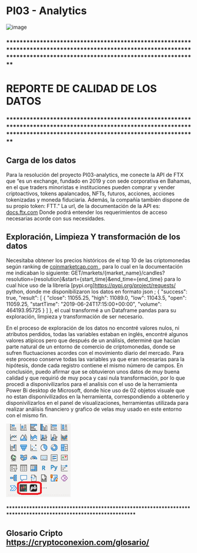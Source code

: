 # PI03 - Analytics

![image](https://help.ftx.com/hc/article_attachments/4409994973844/mceclip0.png)



### ***********************************************************************************************************************************************************************

# REPORTE DE CALIDAD DE LOS DATOS

### ***********************************************************************************************************************************************************************

## Carga de los datos

Para la resolución del proyecto PI03-analytics, me conecte la API de FTX que “es un exchange, fundado en 2019 y con sede corporativa en Bahamas, en el que traders minoristas e instituciones pueden comprar y vender criptoactivos, tokens apalancados, NFTs, futuros, acciones, acciones tokenizadas y moneda fiduciaria. Además, la compañía también dispone de su propio token: FTT.”
La url, de la documentación de la API es: [docs.ftx.com](https://docs.ftx.com/#overview)
Donde podrá entender los requerimientos de acceso necesarias acorde con sus necesidades.

## Exploración, Limpieza Y transformación de los datos

Necesitaba obtener los precios históricos de el top 10 de las criptomonedas según ranking de [coinmarketcap.com ](https://coinmarketcap.com/es/) , para lo cual en la documentación me indicaban lo siguiente: 
GET/markets/{market_name}/candles?resolution={resolution}&start={start_time}&end_time={end_time}
 para lo cual hice uso de la librería [pypi.org]https://pypi.org/project/requests/ python, donde me disponibilizaron los datos en formato json ; {
  "success": true,
  "result": [
    {
      "close": 11055.25,
      "high": 11089.0,
      "low": 11043.5,
      "open": 11059.25,
      "startTime": "2019-06-24T17:15:00+00:00",
      "volume": 464193.95725
    }
  ]
}, el cual transformé a un Dataframe pandas para su exploración, limpieza y transformación de ser necesario.

En el proceso de exploración de los datos no encontré valores nulos, ni atributos perdidos, todas las variables estaban en inglés, encontré algunos valores atípicos pero que después de un análisis, determiné que hacían parte natural de un entorno de comercio de criptomonedas, donde se sufren fluctuaciones acordes con el movimiento diario del mercado. Para este proceso conserve todas las variables ya que eran necesarias para la hipótesis, donde cada registro contiene el mismo número de campos.
En conclusión, puedo afirmar que se obtuvieron unos datos de muy buena calidad y que requirió de muy poca y casi nula transformación, por lo que procedi a disponivilizarlos para el analisis con el uso de la herramienta Power Bi desktop de Microsoft, donde hice uso de 02 objetos visuale que no estan disponivilizados en la herramienta, correspondiendo a obtenerlo y disponivilizarlos en el panel de visualizaciones,  herramientas utilizada para realizar análisis financiero y grafico de velas muy usado en este entorno con el mismo fin.


<img src = "icons/panel.PNG" height = 200>

#### *************************************************************************************************************
## Glosario Cripto https://cryptoconexion.com/glosario/




